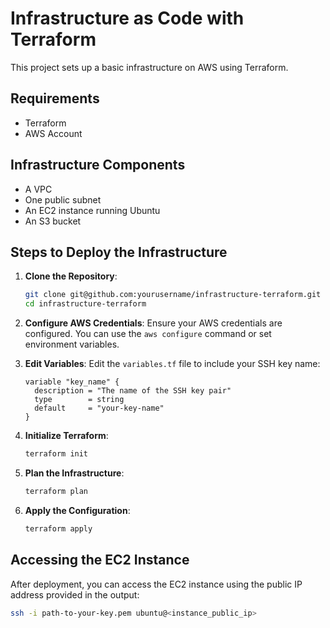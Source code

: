 # Infrastructure as Code with Terraform

This project sets up a basic infrastructure on AWS using Terraform.

## Requirements

- Terraform
- AWS Account

## Infrastructure Components

- A VPC
- One public subnet
- An EC2 instance running Ubuntu
- An S3 bucket

## Steps to Deploy the Infrastructure

1. **Clone the Repository**:
   ```bash
   git clone git@github.com:yourusername/infrastructure-terraform.git
   cd infrastructure-terraform
   ```

2. **Configure AWS Credentials**:
   Ensure your AWS credentials are configured. You can use the `aws configure` command or set environment variables.

3. **Edit Variables**:
   Edit the `variables.tf` file to include your SSH key name:
   ```hcl
   variable "key_name" {
     description = "The name of the SSH key pair"
     type        = string
     default     = "your-key-name"
   }
   ```

4. **Initialize Terraform**:
   ```bash
   terraform init
   ```

5. **Plan the Infrastructure**:
   ```bash
   terraform plan
   ```

6. **Apply the Configuration**:
   ```bash
   terraform apply
   ```

## Accessing the EC2 Instance

After deployment, you can access the EC2 instance using the public IP address provided in the output:
```bash
ssh -i path-to-your-key.pem ubuntu@<instance_public_ip>
